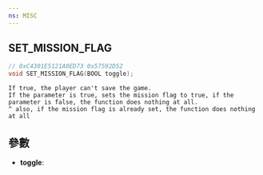 ```yaml
---
ns: MISC
---
```

## SET_MISSION_FLAG

```c
// 0xC4301E5121A0ED73 0x57592D52
void SET_MISSION_FLAG(BOOL toggle);
```

```
If true, the player can't save the game.   
If the parameter is true, sets the mission flag to true, if the parameter is false, the function does nothing at all.  
^ also, if the mission flag is already set, the function does nothing at all  
```

## 參數
* **toggle**: 

